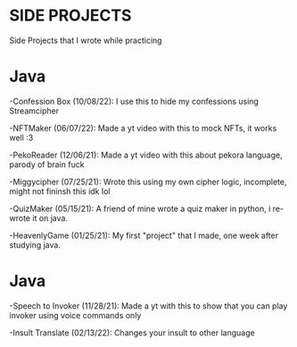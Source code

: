 # SIDE PROJECTS
Side Projects that I wrote while practicing

# Java
-Confession Box (10/08/22): I use this to hide my confessions using Streamcipher

-NFTMaker (06/07/22): Made a yt video with this to mock NFTs, it works well :3

-PekoReader (12/06/21): Made a yt video with this about pekora language, parody of brain fuck

-Miggycipher (07/25/21): Wrote this using my own cipher logic, incomplete, might not fininsh this idk lol

-QuizMaker (05/15/21): A friend of mine wrote a quiz maker in python, i re-wrote it on java.

-HeavenlyGame (01/25/21): My first "project" that I made, one week after studying java.

# Java
-Speech to Invoker (11/28/21): Made a yt with this to show that you can play invoker using voice commands only

-Insult Translate (02/13/22): Changes your insult to other language
